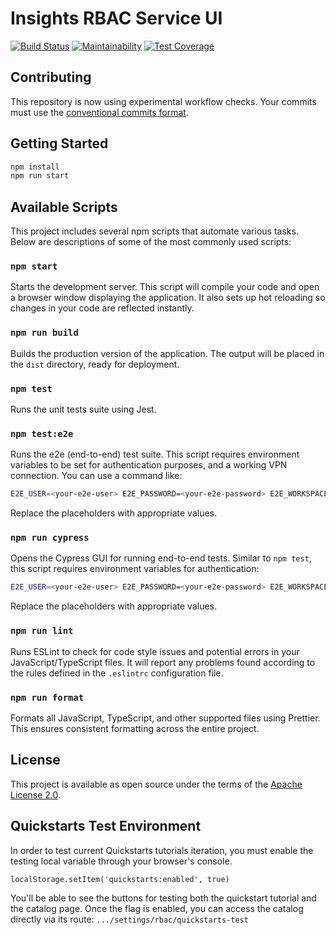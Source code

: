# Insights RBAC Service UI

[![Build Status](https://travis-ci.org/RedHatInsights/insights-rbac-ui.svg?branch=master)](https://travis-ci.org/RedHatInsights/insights-rbac-ui)
[![Maintainability](https://api.codeclimate.com/v1/badges/54d13cab52391734d841/maintainability)](https://codeclimate.com/github/RedHatInsights/insights-rbac-ui/maintainability)
[![Test Coverage](https://api.codeclimate.com/v1/badges/54d13cab52391734d841/test_coverage)](https://codeclimate.com/github/RedHatInsights/insights-rbac-ui/test_coverage)

## Contributing

This repository is now using experimental workflow checks. Your commits must use the [conventional commits format](https://www.conventionalcommits.org/en/v1.0.0/#examples).

## Getting Started

```bash
npm install
npm run start
```

## Available Scripts

This project includes several npm scripts that automate various tasks. Below are descriptions of some of the most commonly used scripts:

### `npm start`

Starts the development server. This script will compile your code and open a browser window displaying the application. It also sets up hot reloading so changes in your code are reflected instantly.

### `npm run build`

Builds the production version of the application. The output will be placed in the `dist` directory, ready for deployment.

### `npm test`

Runs the unit tests suite using Jest.

### `npm test:e2e`

Runs the e2e (end-to-end) test suite. This script requires environment variables to be set for authentication purposes, and a working VPN connection. You can use a command like:

```bash
E2E_USER=<your-e2e-user> E2E_PASSWORD=<your-e2e-password> E2E_WORKSPACES_USER=<your-workspaces-user> E2E_WORKSPACES_PASSWORD=<your-workspaces-password> npm test
```

Replace the placeholders with appropriate values.

### `npm run cypress`

Opens the Cypress GUI for running end-to-end tests. Similar to `npm test`, this script requires environment variables for authentication:

```bash
E2E_USER=<your-e2e-user> E2E_PASSWORD=<your-e2e-password> E2E_WORKSPACES_USER=<your-workspaces-user> E2E_WORKSPACES_PASSWORD=<your-workspaces-password> npm run cypress -- open
```

Replace the placeholders with appropriate values.

### `npm run lint`

Runs ESLint to check for code style issues and potential errors in your JavaScript/TypeScript files. It will report any problems found according to the rules defined in the `.eslintrc` configuration file.

### `npm run format`

Formats all JavaScript, TypeScript, and other supported files using Prettier. This ensures consistent formatting across the entire project.


## License

This project is available as open source under the terms of the [Apache License 2.0](http://www.apache.org/licenses/LICENSE-2.0).

## Quickstarts Test Environment

In order to test current Quickstarts tutorials iteration, you must enable the testing local variable through your browser's console.

```localStorage.setItem('quickstarts:enabled', true)```

You'll be able to see the buttons for testing both the quickstart tutorial and the catalog page.
Once the flag is enabled, you can access the catalog directly via its route:
```.../settings/rbac/quickstarts-test```